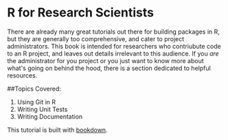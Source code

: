 # R for Research Scientists

There are already many great tutorials out there for building packages in R, but they are generally too comprehensive, and cater to project administrators. This book is intended for researchers who contriubute code to an R project, and leaves out details irrelevant to this audience. If you *are* the administrator for you project or you just want to know more about what's going on behind the hood, there is a section dedicated to helpful resources.

##Topics Covered:

1. Using Git in R
2. Writing Unit Tests
3. Writing Documentation

This tutorial is built with [bookdown](https://bookdown.org/yihui/bookdown/).
